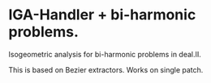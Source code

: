 # IGA-Handler + bi-harmonic problems.

Isogeometric analysis for bi-harmonic problems in deal.II.

This is based on Bezier extractors. Works on single patch.
